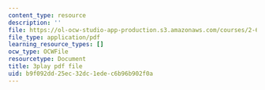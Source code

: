 ```yaml
---
content_type: resource
description: ''
file: https://ol-ocw-studio-app-production.s3.amazonaws.com/courses/2-627-fundamentals-of-photovoltaics-fall-2013/b9f092dd25ec32dc1edec6b96b902f0a_3NQlT1SYpuQ.pdf
file_type: application/pdf
learning_resource_types: []
ocw_type: OCWFile
resourcetype: Document
title: 3play pdf file
uid: b9f092dd-25ec-32dc-1ede-c6b96b902f0a
---
```

